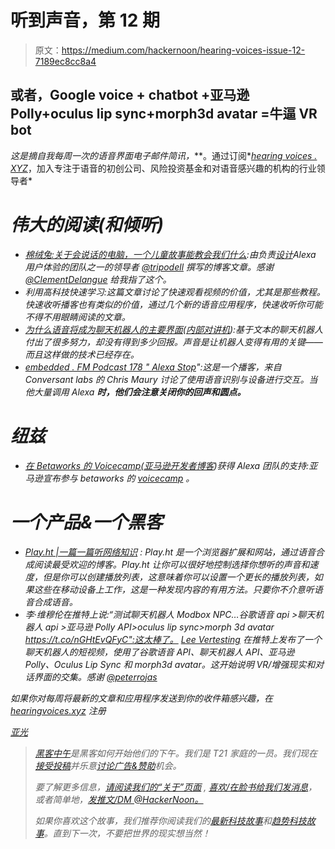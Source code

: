 # 听到声音，第 12 期

> 原文：<https://medium.com/hackernoon/hearing-voices-issue-12-7189ec8cc8a4>

## 或者，Google voice + chatbot +亚马逊 Polly+oculus lip sync+morph3d avatar =牛逼 VR bot

*这是摘自我每周一次的语音界面电子邮件简讯，*[](http://hearingvoices.xyz)**。通过订阅*[*hearing voices . XYZ*](http://hearingvoices.xyz)，加入专注于语音的初创公司、风险投资基金和对语音感兴趣的机构的行业领导者*

# *伟大的阅读(和倾听)*

*   *[棉绒兔:关于会说话的电脑，一个儿童故事能教会我们什么](/@tripodell/velveteen-rabbits-what-a-childrens-story-can-teach-us-about-computers-that-talk-c56d14670644#.vf6f22jiy):由负责[设计](https://hackernoon.com/tagged/designing)Alexa 用户体验的团队之一的领导者 [@tripodell](http://twitter.com/tripodell) 撰写的博客文章。感谢 [@ClementDelangue](http://twitter.com/ClementDelangue) 给我指了这个。*
*   *利用高科技快速学习:这篇文章讨论了快速观看视频的价值，尤其是那些教程。快速收听播客也有类似的价值，通过几个新的语音应用程序，快速收听你可能不得不用眼睛阅读的文章。*
*   *[为什么语音将成为聊天机器人的主要界面(内部对讲机](https://blog.intercom.com/voice-as-ui/?utm_campaign=buffer&utm_content=bufferb7242&utm_medium=social&utm_source=twitter)):基于文本的聊天机器人付出了很多努力，却没有得到多少回报。声音是让机器人变得有用的关键——而且这样做的技术已经存在。*
*   *[embedded . FM Podcast 178 " Alexa Stop](http://embedded.fm/episodes/178)":这是一个播客，来自 Conversant labs 的 Chris Maury 讨论了使用语音识别与设备进行交互。当他大量调用 Alexa **时，他们会注意关闭你的回声和圆点。***

# *纽兹*

*   *[在 Betaworks 的 Voicecamp(亚马逊开发者博客](https://developer.amazon.com/blogs/post/8255d18f-b14a-4996-8ee6-e09719238ace/get-support-from-the-alexa-team-at-betaworks-voicecamp))获得 Alexa 团队的支持:亚马逊宣布参与 betaworks 的 [voicecamp](http://betaworks.com/voicecamp) 。*

# *一个产品&一个黑客*

*   *[Play.ht |一篇一篇听网络知识](https://play.ht/) : Play.ht 是一个浏览器扩展和网站，通过语音合成阅读最受欢迎的博客。Play.ht 让你可以很好地控制选择你想听的声音和速度，但是你可以创建播放列表，这意味着你可以设置一个更长的播放列表，如果这些在移动设备上工作，这是一种发现内容的有用方法。只要你不介意听语音合成语音。*
*   *李·维穆伦在推特上说:“测试聊天机器人 Modbox NPC…谷歌语音 api >聊天机器人 api >亚马逊 Polly API>oculus lip sync>morph 3d avatar https://t.co/nGHtEvQFyC":这太棒了。 [Lee Vertesting](http://twitter.com/alientrap) 在推特上发布了一个聊天机器人的短视频，使用了谷歌语音 API、聊天机器人 API、亚马逊 Polly、Oculus Lip Sync 和 morph3d avatar。这开始说明 VR/增强现实和对话界面的交集。感谢 [@peterrojas](http://twitter.com/peterrojas)*

*如果你对每周将最新的文章和应用程序发送到你的收件箱感兴趣，在 [hearingvoices.xyz](http://hearingvoices.xyz) 注册*

*[*亚光*](http://twitter.com/matt)*

> *[黑客中午](http://bit.ly/Hackernoon)是黑客如何开始他们的下午。我们是 T21 家庭的一员。我们现在[接受投稿](http://bit.ly/hackernoonsubmission)并乐意[讨论广告&赞助](mailto:partners@amipublications.com)机会。*
> 
> *要了解更多信息，[请阅读我们的“关于”页面](https://goo.gl/4ofytp) , [喜欢/在脸书给我们发消息](http://bit.ly/HackernoonFB)，或者简单地，[发推文/DM @HackerNoon。](https://goo.gl/k7XYbx)*
> 
> *如果你喜欢这个故事，我们推荐你阅读我们的[最新科技故事](http://bit.ly/hackernoonlatestt)和[趋势科技故事](https://hackernoon.com/trending)。直到下一次，不要把世界的现实想当然！*